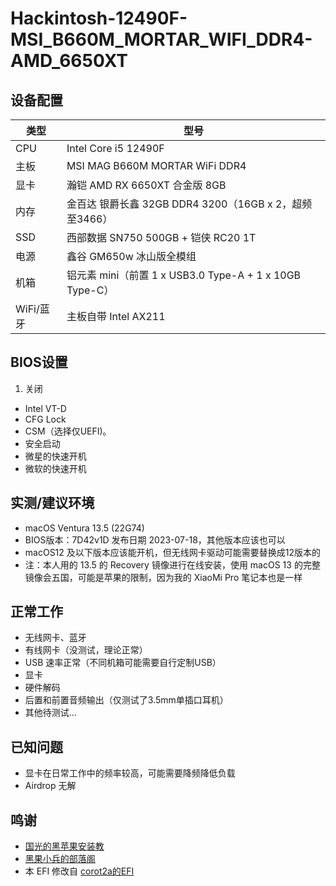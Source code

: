 # Hackintosh-12490F-MSI_B660M_MORTAR_WIFI_DDR4-AMD_6650XT

## 设备配置

| 类型        | 型号                              |
|-----------|------------------------------------|
| CPU       | Intel Core i5 12490F |
| 主板        | MSI MAG B660M MORTAR WiFi DDR4 |
| 显卡        | 瀚铠 AMD RX 6650XT 合金版 8GB |
| 内存        | 金百达 银爵长鑫 32GB DDR4 3200（16GB x 2，超频至3466） |
| SSD        | 西部数据 SN750 500GB + 铠侠 RC20 1T|
| 电源        | 鑫谷 GM650w 冰山版全模组 |
| 机箱        | 铝元素 mini（前置 1 x USB3.0 Type-A + 1 x 10GB Type-C） |
| WiFi/蓝牙 | 主板自带 Intel AX211 |

## BIOS设置
1. 关闭
  - Intel VT-D
  - CFG Lock
  - CSM（选择仅UEFI)。
  - 安全启动
  - 微星的快速开机
  - 微软的快速开机

## 实测/建议环境
- macOS Ventura 13.5 (22G74)
- BIOS版本：7D42v1D 发布日期 2023-07-18，其他版本应该也可以
- macOS12 及以下版本应该能开机，但无线网卡驱动可能需要替换成12版本的
- 注：本人用的 13.5 的 Recovery 镜像进行在线安装，使用 macOS 13 的完整镜像会五国，可能是苹果的限制，因为我的 XiaoMi Pro 笔记本也是一样

## 正常工作
- 无线网卡、蓝牙
- 有线网卡（没测试，理论正常）
- USB 速率正常（不同机箱可能需要自行定制USB）
- 显卡
- 硬件解码
- 后置和前置音频输出（仅测试了3.5mm单插口耳机）
- 其他待测试...

## 已知问题
- 显卡在日常工作中的频率较高，可能需要降频降低负载
- Airdrop 无解

## 鸣谢
- [国光的黑苹果安装教](https://apple.sqlsec.com)
- [黑果小兵的部落阁](https://blog.daliansky.net)
- 本 EFI 修改自 [corot2a的EFI](https://github.com/corot2a/Hackintosh-12700KF-B660M-MORTAR-6650XT)
